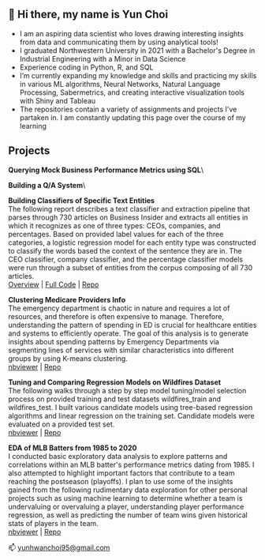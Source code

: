 ## 👋 Hi there, my name is Yun Choi

- I am an aspiring data scientist who loves drawing interesting insights from data and communicating them by using analytical tools!
- I graduated Northwestern University in 2021 with a Bachelor's Degree in Industrial Engineering with a Minor in Data Science
- Experience coding in Python, R, and SQL
- I’m currently expanding my knowledge and skills and practicing my skills in various ML algorithms, Neural Networks, Natural Language Processing, Sabermetrics, and creating interactive visualization tools with Shiny and Tableau
- The repositories contain a variety of assignments and projects I've partaken in. I am constantly updating this page over the course of my learning

## Projects

**Querying Mock Business Performance Metrics using SQL**\

**Building a Q/A System**\

**Building Classifiers of Specific Text Entities** \
The following report describes a text classifier and extraction pipeline that parses through 730 articles on Business Insider and extracts all entities in which it recognizes as one of three types: CEOs, companies, and percentages. Based on provided label values for each of the three categories, a logistic regression model for each entity type was constructed to classify the words based the context of the sentence they are in. The CEO classifier, company classifier, and the percentage classifier models were run through a subset of entities from the corpus composing of all 730 articles. \
[Overview](https://nbviewer.org/github/yunhwanchoi/BI-Text-Classification/blob/main/BI%20Text%20Classification%20Overview.ipynb) | [Full Code](https://nbviewer.org/github/yunhwanchoi/BI-Text-Classification/blob/main/BI%20Text%20Classification%20Code.ipynb) | [Repo](https://github.com/yunhwanchoi/BI-Text-Classification)

**Clustering Medicare Providers Info**\
The emergency department is chaotic in nature and requires a lot of resources, and therefore is often expensive to manage. Therefore, understanding the pattern of spending in ED is crucial for healthcare entities and systems to efficiently operate. The goal of this analysis is to generate insights about spending patterns by Emergency Departments via segmenting lines of services with similar characteristics into different groups by using K-means clustering.\
[nbviewer](https://nbviewer.org/github/yunhwanchoi/Medicare-Clustering/blob/main/Medicare%20Providers%20Clustering.ipynb) | [Repo](https://github.com/yunhwanchoi/Medicare-Clustering)

**Tuning and Comparing Regression Models on Wildfires Dataset**\
The following walks through a step by step model tuning/model selection process on provided training and test datasets wildfires_train and wildfires_test. I built various candidate models using tree-based regression algorithms and linear regression on the training set. Candidate models were evaluated on a provided test set.\
[nbviewer](https://nbviewer.org/github/yunhwanchoi/Wildfires-Regression/blob/main/Tuning%20and%20Comparing%20Models%20on%20Wildfires%20Dataset.ipynb) | [Repo](https://github.com/yunhwanchoi/Wildfires-Regression)

**EDA of MLB Batters from 1985 to 2020**\
I conducted basic exploratory data analysis to explore patterns and correlations within an MLB batter's performance metrics dating from 1985. I also attempted to highlight important factors that contribute to a team reaching the postseason (playoffs). I plan to use some of the insights gained from the following rudimentary data exploration for other personal projects such as using machine learning to determine whether a team is undervaluing or overvaluing a player, understanding player performance regression, as well as predicting the number of team wins given historical stats of players in the team.\
[nbviewer](https://nbviewer.org/github/yunhwanchoi/MLB-Batters-EDA/blob/main/EDA%20MLB%20Batters.ipynb) | [Repo](https://github.com/yunhwanchoi/MLB-Batters-EDA)


📫 yunhwanchoi95@gmail.com

<!---
yunhwanchoi/yunhwanchoi is a ✨ special ✨ repository because its `README.md` (this file) appears on your GitHub profile.
You can click the Preview link to take a look at your changes.
--->
